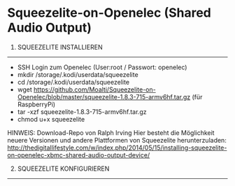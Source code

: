 # Squeezelite-on-Openelec (Shared Audio Output)

1. SQUEEZELITE INSTALLIEREN
---------------------------

- SSH Login zum Openelec (User:root / Passwort: openelec)
- mkdir /storage/.kodi/userdata/squeezelite
- cd /storage/.kodi/userdata/squeezelite
- wget https://github.com/Moalti/Squeezelite-on-Openelec/blob/master/squeezelite-1.8.3-715-armv6hf.tar.gz (für RaspberryPi)
- tar -xzf squeezelite-1.8.3-715-armv6hf.tar.gz
- chmod u+x squeezelite

HINWEIS: 
Download-Repo von Ralph Irving 
Hier besteht die Möglichkeit neuere Versionen und andere Plattformen von Squeezelite herunterzuladen:
http://thedigitallifestyle.com/w/index.php/2014/05/15/installing-squeezelite-on-openelec-xbmc-shared-audio-output-device/

2. SQUEEZELITE KONFIGURIEREN
----------------------------

